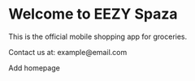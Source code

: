 <!DOCTYPE html>
<html lang="en">
<head>
    <meta charset="UTF-8">
    <meta name="viewport" content="width=device-width, initial-scale=1.0">
    <title>EEZY Spaza App</title>
</head>
<body>
    <h1>Welcome to EEZY Spaza</h1>
    <p>This is the official mobile shopping app for groceries.</p>
    <p>Contact us at: example@email.com</p>
</body>
</html>
Add homepage
